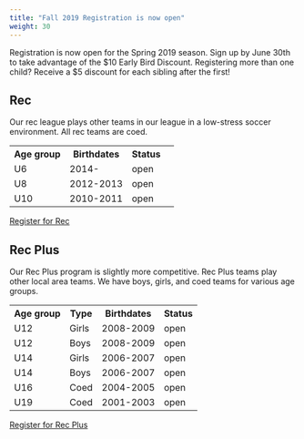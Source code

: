 ```yaml
---
title: "Fall 2019 Registration is now open"
weight: 30
---
```


Registration is now open for the Spring 2019 season.  Sign up by
June 30th to take advantage of the $10 Early Bird Discount.
Registering more than one child?  Receive a $5 discount for each
sibling after the first!<!--more-->

## Rec

Our rec league plays other teams in our league in a low-stress soccer
environment.  All rec teams are coed.

<table class="table" style="width: auto !important">
  <tr>
    <th>Age group</th>
    <th>Birthdates</th>
    <th>Status</th>
  </th>
  <tr>
    <td>U6</td>
    <td>2014-</td>
    <td>open</td>
  </tr>
  <tr>
    <td>U8</td>
    <td>2012-2013</td>
    <td>open</td>
  </tr>
  <tr>
    <td>U10</td>
    <td>2010-2011</td>
    <td>open<td>
  </tr>
</table>

<a class="btn btn-primary" href="https://www.gotsport.com/asp/application/reg/?ProgramID=81823">Register for Rec</a>

## Rec Plus

Our Rec Plus program is slightly more competitive.  Rec Plus teams
play other local area teams.  We have boys, girls, and coed teams for
various age groups.

<table class="table" style="width: auto !important">
  <tr>
    <th>Age group</th>
    <th>Type</th>
    <th>Birthdates</th>
    <th>Status</th>
  </th>
  <tr>
    <td>U12</td>
    <td>Girls</td>
    <td>2008-2009</td>
    <td>open</td>
  </tr>
  <tr>
    <td>U12</td>
    <td>Boys</td>
    <td>2008-2009</td>
    <td>open</td>
  </tr>
  <tr>
    <td>U14</td>
    <td>Girls</td>
    <td>2006-2007</td>
    <td>open</td>
  </tr>
  <tr>
    <td>U14</td>
    <td>Boys</td>
    <td>2006-2007</td>
    <td>open</td>
  </tr>
  <tr>
    <td>U16</td>
    <td>Coed</td>
    <td>2004-2005</td>
    <td>open</td>
  </tr>
  <tr>
    <td>U19</td>
    <td>Coed</td>
    <td>2001-2003</td>
    <td>open</td>
  </tr>
</table>

<a class="btn btn-primary" href="https://www.gotsport.com/asp/application/reg/?ProgramID=81824">Register for Rec Plus</a>
